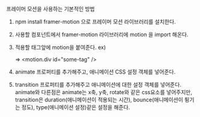 프레이머 모션을 사용하는 기본적인 방법

1. npm install framer-motion 으로 프레이머 모션 라이브러리를 설치한다.

2. 사용할 컴포넌트에서 framer-motion 라이브러리에 motion 을 import 해온다.

3. 적용할 태그앞에 motion을 붙여준다.
   ex) <div id="some-tag" /> => <motion.div id="some-tag" />

4. animate 프로퍼티를 추가해주고, 애니메이션 CSS 설정 객체를 넣어준다.

5. transition 프로퍼티를 추가해주고 애니메이션에 대한 설정 객체를 넣어준다.
   animate와 다른점은 animate는 x축, y축, rotate와 같은 css요소를 넣어주지만,
   transition은 duration(애니메이션이 적용되는 시간), bounce(애니메이션이 튕기는 정도),
   type(애니메이션 설정)같은 설정을 해준다.
